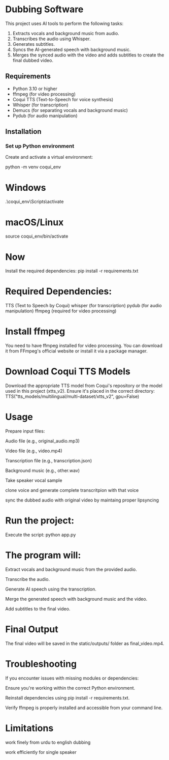 # Dubbing Software

This project uses AI tools to perform the following tasks:
1. Extracts vocals and background music from audio.
2. Transcribes the audio using Whisper.
3. Generates subtitles.
4. Syncs the AI-generated speech with background music.
5. Merges the synced audio with the video and adds subtitles to create the final dubbed video.

## Requirements

- Python 3.10 or higher
- ffmpeg (for video processing)
- Coqui TTS (Text-to-Speech for voice synthesis)
- Whisper (for transcription)
- Demucs (for separating vocals and background music)
- Pydub (for audio manipulation)

## Installation

### Set up Python environment

Create and activate a virtual environment:

python -m venv coqui_env
# Windows
.\coqui_env\Scripts\activate
# macOS/Linux
source coqui_env/bin/activate

# Now
Install the required dependencies:
pip install -r requirements.txt


# Required Dependencies:
TTS (Text to Speech by Coqui)
whisper (for transcription)
pydub (for audio manipulation)
ffmpeg (required for video processing)


# Install ffmpeg
You need to have ffmpeg installed for video processing. You can download it from FFmpeg's official website or install it via a package manager.

# Download Coqui TTS Models
Download the appropriate TTS model from Coqui's repository or the model used in this project (xtts_v2). Ensure it's placed in the correct directory:
TTS("tts_models/multilingual/multi-dataset/xtts_v2", gpu=False)


# Usage

Prepare input files:

Audio file (e.g., original_audio.mp3)

Video file (e.g., video.mp4)

Transcription file (e.g., transcription.json)

Background music (e.g., other.wav)

Take speaker vocal sample

clone voice and generate complete transcritpion with that voice

sync the dubbed audio with original video by maintaing proper lipsyncing


# Run the project:
Execute the script:
python app.py

# The program will:

Extract vocals and background music from the provided audio.

Transcribe the audio.

Generate AI speech using the transcription.

Merge the generated speech with background music and the video.

Add subtitles to the final video.

# Final Output

The final video will be saved in the static/outputs/ folder as final_video.mp4.



# Troubleshooting

If you encounter issues with missing modules or dependencies:

Ensure you're working within the correct Python environment.

Reinstall dependencies using pip install -r requirements.txt.

Verify ffmpeg is properly installed and accessible from your command line.



# Limitations 

work finely from urdu to english dubbing

work efficiently for single speaker

